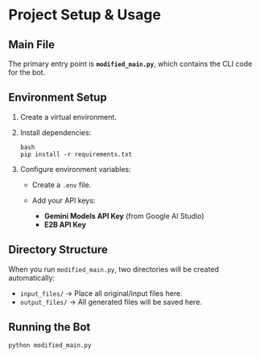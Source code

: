 
# Project Setup & Usage

## Main File
The primary entry point is **`modified_main.py`**, which contains the CLI code for the bot.

## Environment Setup
1. Create a virtual environment.
2. Install dependencies:
   
   ```
   bash
   pip install -r requirements.txt
   ```




3. Configure environment variables:

   * Create a `.env` file.
   * Add your API keys:

     * **Gemini Models API Key** (from Google AI Studio)
     * **E2B API Key**

## Directory Structure

When you run `modified_main.py`, two directories will be created automatically:

* `input_files/` → Place all original/input files here.
* `output_files/` → All generated files will be saved here.

## Running the Bot

```bash
python modified_main.py
```




